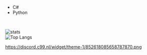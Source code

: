 
- C# 
- Python
 <br>
 

![stats](https://github-readme-stats.vercel.app/api?username=IlIIII&show_icons=true&theme=graywhite)    
![Top Langs](https://github-readme-stats.vercel.app/api/top-langs/?username=IlIIII&layout=compact&theme=graywhite)       

https://discord.c99.nl/widget/theme-1/852618085658787870.png
